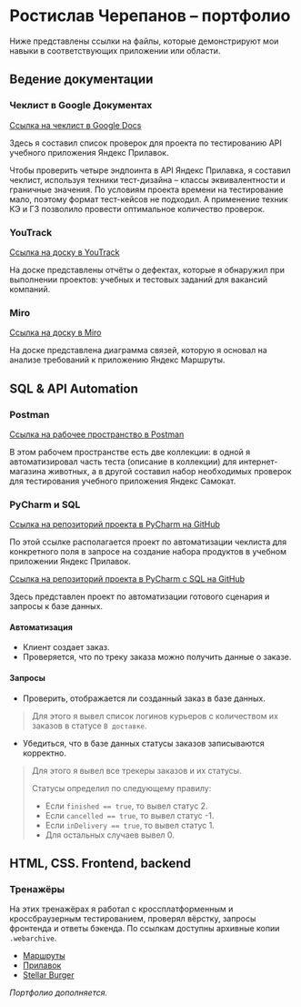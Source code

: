 # Ростислав Черепанов – портфолио

Ниже представлены ссылки на файлы, которые демонстрируют мои навыки в соответствующих приложении или области.

## Ведение документации

### Чеклист в Google Документах

[Ссылка на чеклист в Google  Docs](https://docs.google.com/spreadsheets/d/1Hc3tJqIDyNmGdxQrubZLAf-fjmpPrXA9Z1Y6-yMejwQ/edit?usp=sharing)

Здесь я составил список проверок для проекта по тестированию API учебного приложения Яндекс Прилавок.

Чтобы проверить четыре эндпоинта в API Яндекс Прилавка, я составил чеклист, используя техники тест-дизайна – классы эквивалентности и граничные значения.
По условиям проекта времени на тестирование мало, поэтому формат тест-кейсов не подходил. А применение техник КЭ и ГЗ позволило провести оптимальное количество проверок.

### YouTrack

[Ссылка на доску в YouTrack](https://cherrost.youtrack.cloud/)

На доске представлены отчёты о дефектах, которые я обнаружил при выполнении проектов: учебных и тестовых заданий для вакансий компаний.

### Miro

[Ссылка на доску в Miro](https://miro.com/app/board/uXjVP5XSdL0=/?moveToWidget=3458764566784593677&cot=14)

На доске представлена диаграмма связей, которую я основал на анализе требований к приложению Яндекс Маршруты.

## SQL & API Automation

### Postman

[Ссылка на рабочее пространство в Postman](https://www.postman.com/rostislav-postman/workspace/cher-rost-public)

В этом рабочем пространстве есть две коллекции: в одной я автоматизировал часть теста (описание в коллекции) для интернет-магазина животных, а в другой составил набор необходимых проверок для тестирования учебного приложения Яндекс Самокат.

### PyCharm и SQL

[Ссылка на репозиторий проекта в PyCharm на GitHub](https://github.com/webcheriff/project_11_automate_checklist.git)

По этой ссылке располагается проект по автоматизации чеклиста для конкретного поля в запросе на создание набора продуктов в учебном приложении Яндекс Прилавок.

[Ссылка на репозиторий проекта в PyCharm c SQL на GitHub](https://github.com/webcheriff/project_12_final_project.git)

Здесь представлен проект по автоматизации готового сценария и запросы к базе данных.

#### Автоматизация

* Клиент создает заказ.
* Проверяется, что по треку заказа можно получить данные о заказе.

#### Запросы

* Проверить, отображается ли созданный заказ в базе данных.

> Для этого я вывел список логинов курьеров с количеством их заказов в статусе `В доставке`.

* Убедиться, что в базе данных статусы заказов записываются корректно.

> Для этого я вывел все трекеры заказов и их статусы.
>
> Статусы определил по следующему правилу:
>
> * Если `finished == true`, то вывел статус 2.
> * Если `cancelled == true`, то вывел статус -1.
> * Если `inDelivery == true`, то вывел статус 1.
> * Для остальных случаев вывел 0.

## HTML, CSS. Frontend, backend

### Тренажёры

На этих тренажёрах я работал с кроссплатформенным и кроссбраузерным тестированием, проверял вёрстку, запросы фронтенда и ответы бэкенда.
По ссылкам доступны архивные копии `.webarchive`.
* [Маршруты](https://drive.google.com/open?id=10_EjPSTjhbFNqMBkD5yBY6DoyDUsdwG5&usp=drive_fs)
* [Прилавок](https://drive.google.com/open?id=10umGF6JDTJ84Ug_KVcEOe1BleDGhWkOT&usp=drive_fs)
* [Stellar Burger](https://drive.google.com/open?id=10n-na5bfLlgLeitogRjxTYIV4F0WQ2DC&usp=drive_fs)

*Портфолио дополняется.*
